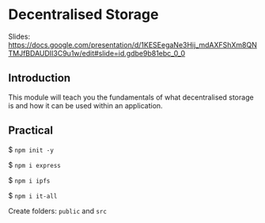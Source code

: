 # Decentralised Storage

Slides: https://docs.google.com/presentation/d/1KESEegaNe3Hij_mdAXFShXm8QNTMJfBDAUDII3C9u1w/edit#slide=id.gdbe9b81ebc_0_0 

## Introduction

This module will teach you the fundamentals of what decentralised storage is and how it can be used within an application.

## Practical

$ `npm init -y`

$ `npm i express`

$ `npm i ipfs`

$ `npm i it-all`

Create folders: `public` and `src`

